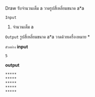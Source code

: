 Draw
รับจำนวนเต็ม a วาดรูปสี่เหลี่ยมขนาด a*a

`Input`
1. จำนวนเต็ม a

`Output`
รูปสี่เหลี่ยมขนาด a*a วาดด้วยเครื่องหมาย \*

`ตัวอย่าง`
__input__
```
5
```
__output__
```
*****
*****
*****
*****
*****
```